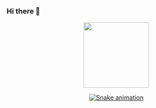 ### Hi there 👋


<div align="center">
  <a href="https://github.com/leowitcroz">
  <img height="150em" src="https://github-readme-stats.vercel.app/api?username=leowitcroz&show_icons=true&theme=dracula&include_all_commits=true&count_private=true"/>

  ![Snake animation](https://github.com/leowitcroz/leowitcroz/blob/output/github-contribution-grid-snake.svg)
</div>
